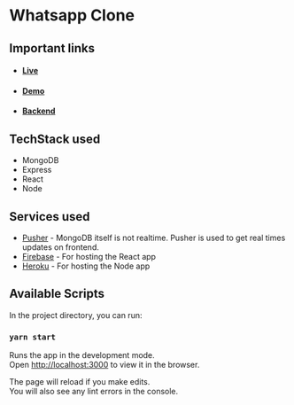 # Whatsapp Clone

## Important links
- #### [Live](https://whatsapp-clone-1a3d4.web.app/)
- #### [Demo]()
- #### [Backend](https://github.com/shamoilarsi/whatsapp-mern-clone-backend)

## TechStack used

- MongoDB
- Express
- React
- Node

## Services used

- [Pusher](https://pusher.com/) - MongoDB itself is not realtime. Pusher is used to get real times updates on frontend.
- [Firebase](https://firebase.google.com/) - For hosting the React app
- [Heroku](https://www.heroku.com/home) - For hosting the Node app

## Available Scripts

In the project directory, you can run:

### `yarn start`

Runs the app in the development mode.<br />
Open [http://localhost:3000](http://localhost:3000) to view it in the browser.

The page will reload if you make edits.<br />
You will also see any lint errors in the console.
